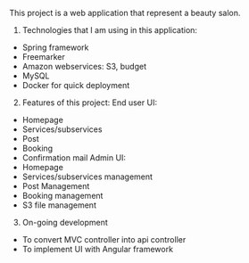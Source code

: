 This project is a web application that represent a beauty salon.
1. Technologies that I am using in this application:
- Spring framework
- Freemarker
- Amazon webservices: S3, budget
- MySQL
- Docker for quick deployment

2. Features of this project:
End user UI:
- Homepage
- Services/subservices
- Post
- Booking
- Confirmation mail
Admin UI:
- Homepage
- Services/subservices management
- Post Management
- Booking management
- S3 file management

3. On-going development
- To convert MVC controller into api controller
- To implement UI with Angular framework
